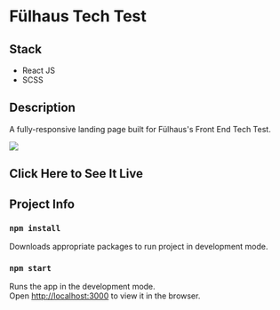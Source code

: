 # Fülhaus Tech Test

## Stack

- React JS
- SCSS

## Description

A fully-responsive landing page built for Fülhaus's Front End Tech Test.

<img src="https://fulhaus-website-images.s3.us-east-2.amazonaws.com/bkg.png">

## Click Here to See It **Live**

## Project Info

### `npm install`

Downloads appropriate packages to run project in development mode.

### `npm start`

Runs the app in the development mode.\
Open [http://localhost:3000](http://localhost:3000) to view it in the browser.
